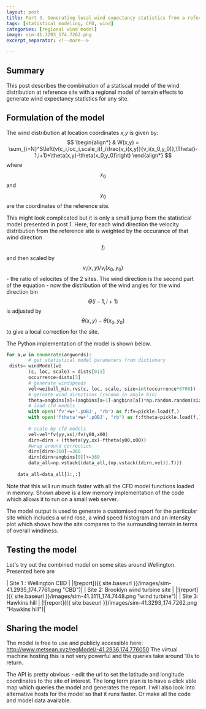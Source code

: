 ```yaml
---
layout: post
title: Part 3. Generating local wind expectancy statistics from a reference windrose and a regional CFD model
tags: [statistical modeling, CFD, wind]
categories: [regional wind model]
image: sim-41.3293_174.7262.png
excerpt_separator: <!--more-->

---
```


## Summary

This post describes the combination of a statiscal model of the wind distribution at reference site with a regional model of terrain effects to generate wind expectancy statistics for any site. <!--more-->

## Formulation of the model

The wind distribution at location coordinates _x,y_ is given by:
$$
\begin{align*}
  & W(x,y) = \sum_{i=N}^S\left(v(c_i,loc_i,scale_i)f_i\frac{v_i(x,y)}{v_i(x_0,y_0)},\Theta(i-1,i+1)+\theta(x,y)-\theta(x_0,y_0)\right)
\end{align*}
$$
where $$x_0$$ and $$y_0$$ are the coordinates of the reference site.

This might look complicated but it is only a small jump from the statistical model presented in post 1. Here, for each wind direction the velocity distribution from the reference site is weighted by the occurance of that wind direction $$f_i$$ and then scaled by $$v_i(x,y)/v_i(x_0,y_0)$$ - the ratio of velocites of the 2 sites. The wind direction is the second part of the equation - now the distribution of the wind angles for the wind direction bin $$\Theta(i-1,i+1)$$ is adjusted by $$\theta(x,y)-\theta(x_0,y_0)$$ to give a local correction for the site.

The Python implementation of the model is shown below.
```python
for a,w in enumerate(angwords):
        # get statistical model parameters from dictionary
 dists= windModel[w] 
        (c, loc, scale) = dists[0:3]
        occurrence=dists[3]
        # generate windspeeds
        vel=weibull_min.rvs(c, loc, scale, size=int(occurrence*8760))
        # gernate wind directions (random in angle bin)
        theta=angbins[a]+(angbins[a+1]-angbins[a])*np.random.random(size=int(dists[3]*8760))        
        # load cfd models
        with open('fv'+w+'.pOBJ', "rb") as f:fv=pickle.load(f,)
        with open('ftheta'+w+'.pOBJ', "rb") as f:ftheta=pickle.load(f,)
        
        # scale by cfd models
        vel=vel*fv(yy,xx)/fv(y00,x00)
        dirn=dirn + (ftheta(yy,xx)-ftheta(y00,x00))
        #wrap around correction
        dirn[dirn>360]-=360
        dirn[dirn<angbins[0]]+=360
        data_all=np.vstack((data_all,(np.vstack((dirn,vel)).T)))
    
    data_all=data_all[1:,:]
```

Note that this will run much faster with all the CFD model functions loaded in memory. Shown above is a low memory implementation of the code which allows it to run on a small web server.

The model output is used to generate a customised report for the particular site which includes a wind rose, a wind speed histogram and an intensity plot which shows how the site compares to the surrounding terrain in terms of overall windiness.

## Testing the model

Let's try out the combined model on some sites around Wellington. Presented here are 

| Site 1 : Wellington CBD |
|![report]({{ site.baseurl }}/images/sim-41.2935_174.7761.png "CBD")|
| Site 2: Brooklyn wind turbine site |
|![report]({{ site.baseurl }}/images/sim-41.3111_174.7448.png "wind turbine")|
| Site 3: Hawkins hill |
|![report]({{ site.baseurl }}/images/sim-41.3293_174.7262.png "Hawkins hill")|


## Sharing the model

The model is free to use and publicly accessible here: http://www.metsean.xyz/regModel/-41.2936,174.776050
The virtual machine hosting this is not very powerful and the queries take around 10s to return. 

The API is pretty obvious - edit the url to set the latitude and longitude coordinates to the site of interest. The long term plan is to have a click able map which queries the model and generates the report. I will also look into alternative hosts for the model so that it runs faster. Or make all the code and model data available.
